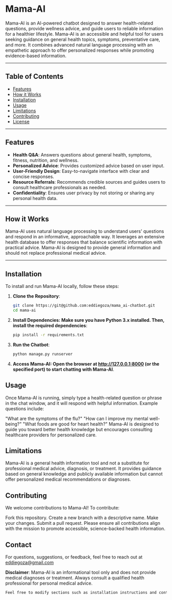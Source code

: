 # Mama-AI

Mama-AI is an AI-powered chatbot designed to answer health-related questions, provide wellness advice, and guide users to reliable information for a healthier lifestyle. Mama-AI is an accessible and helpful tool for users seeking guidance on general health topics, symptoms, preventative care, and more. It combines advanced natural language processing with an empathetic approach to offer personalized responses while promoting evidence-based information.

---

## Table of Contents

- [Features](#features)
- [How it Works](#how-it-works)
- [Installation](#installation)
- [Usage](#usage)
- [Limitations](#limitations)
- [Contributing](#contributing)
- [License](#license)

---

## Features

- **Health Q&A**: Answers questions about general health, symptoms, fitness, nutrition, and wellness.
- **Personalized Advice**: Provides customized advice based on user input.
- **User-Friendly Design**: Easy-to-navigate interface with clear and concise responses.
- **Resource Referrals**: Recommends credible sources and guides users to consult healthcare professionals as needed.
- **Confidentiality**: Ensures user privacy by not storing or sharing any personal health data.

---

## How it Works

Mama-AI uses natural language processing to understand users' questions and respond in an informative, approachable way. It leverages an extensive health database to offer responses that balance scientific information with practical advice. Mama-AI is designed to provide general information and should not replace professional medical advice.

---

## Installation

To install and run Mama-AI locally, follow these steps:

1. **Clone the Repository**:
   ```bash
   git clone https://git@github.com:eddiegoza/mama_ai-chatbot.git
   cd mama-ai
2. **Install Dependencies: Make sure you have Python 3.x installed. Then, install the required dependencies**:
    ```bash
   pip install -r requirements.txt
3. **Run the Chatbot**:
   ```bash
   python manage.py runserver
4. **Access Mama-AI: Open the browser at http://127.0.0.1:8000 (or the specified port) to start chatting with Mama-AI**.
   
## Usage

Once Mama-AI is running, simply type a health-related question or phrase in the chat window, and it will respond with helpful information. Example questions include:

"What are the symptoms of the flu?"
"How can I improve my mental well-being?"
"What foods are good for heart health?"
Mama-AI is designed to guide you toward better health knowledge but encourages consulting healthcare providers for personalized care.

## Limitations

Mama-AI is a general health information tool and not a substitute for professional medical advice, diagnosis, or treatment. It provides guidance based on general knowledge and publicly available information but cannot offer personalized medical recommendations or diagnoses.

## Contributing

We welcome contributions to Mama-AI! To contribute:

Fork this repository.
Create a new branch with a descriptive name.
Make your changes.
Submit a pull request.
Please ensure all contributions align with the mission to promote accessible, science-backed health information.

## Contact

For questions, suggestions, or feedback, feel free to reach out at eddiegoza@gmail.com

**Disclaimer**: Mama-AI is an informational tool only and does not provide medical diagnoses or treatment. Always consult a qualified health professional for personal medical advice.
 ```bash
Feel free to modify sections such as installation instructions and contact details based on your specific implementation and setup.



